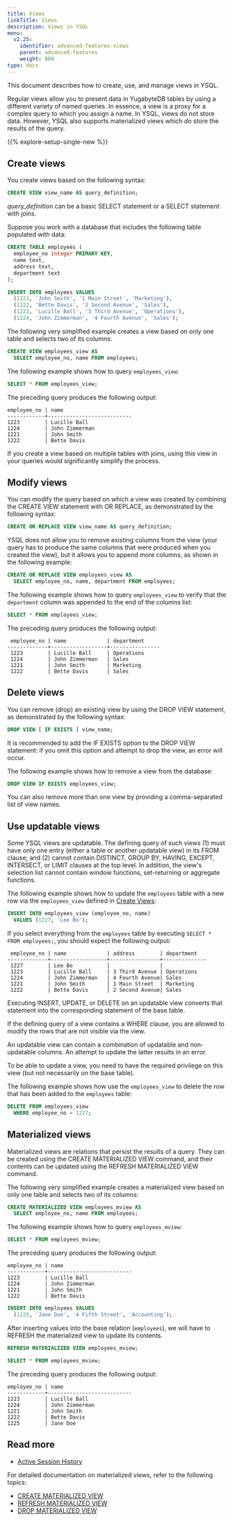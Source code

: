 ```yaml
---
title: Views
linkTitle: Views
description: Views in YSQL
menu:
  v2.25:
    identifier: advanced-features-views
    parent: advanced-features
    weight: 800
type: docs
---
```


This document describes how to create, use, and manage views in YSQL.

Regular views allow you to present data in YugabyteDB tables by using a different variety of named queries. In essence, a view is a proxy for a complex query to which you assign a name. In YSQL, views do not store data. However, YSQL also supports materialized views which _do_ store the results of the query.

{{% explore-setup-single-new %}}

## Create views

You create views based on the following syntax:

```output.sql
CREATE VIEW view_name AS query_definition;
```

*query_definition* can be a basic SELECT statement or a SELECT statement with joins.

Suppose you work with a database that includes the following table populated with data:

```sql
CREATE TABLE employees (
  employee_no integer PRIMARY KEY,
  name text,
  address text,
  department text
);
```

```sql
INSERT INTO employees VALUES
  (1221, 'John Smith', '1 Main Street', 'Marketing'),
  (1222, 'Bette Davis', '2 Second Avenue', 'Sales'),
  (1223, 'Lucille Ball', '3 Third Avenue', 'Operations'),
  (1224, 'John Zimmerman', '4 Fourth Avenue', 'Sales');
```

The following very simplified example creates a view based on only one table and selects two of its columns:

```sql
CREATE VIEW employees_view AS
  SELECT employee_no, name FROM employees;
```

The following example shows how to query `employees_view`:

```sql
SELECT * FROM employees_view;
```

The preceding query produces the following output:

```output
employee_no | name
------------+---------------------------
1223        | Lucille Ball
1224        | John Zimmerman
1221        | John Smith
1222        | Bette Davis
```

If you create a view based on multiple tables with joins, using this view in your queries would significantly simplify the process.

## Modify views

You can modify the query based on which a view was created by combining the CREATE VIEW statement with OR REPLACE, as demonstrated by the following syntax:

```output.sql
CREATE OR REPLACE VIEW view_name AS query_definition;
```

YSQL does not allow you to remove existing columns from the view (your query has to produce the same columns that were produced when you created the view), but it allows you to append more columns, as shown in the following example:

```sql
CREATE OR REPLACE VIEW employees_view AS
  SELECT employee_no, name, department FROM employees;
```

The following example shows how to query `employees_view` to verify that the `department` column was appended to the end of the columns list:

```sql
SELECT * FROM employees_view;
```

The preceding query produces the following output:

```output
 employee_no | name             | department
-------------+------------------+----------------
 1223        | Lucille Ball     | Operations
 1224        | John Zimmerman   | Sales
 1221        | John Smith       | Marketing
 1222        | Bette Davis      | Sales
```

## Delete views

You can remove (drop) an existing view by using the DROP VIEW statement, as demonstrated by the following syntax:

```output.sql
DROP VIEW [ IF EXISTS ] view_name;
```

It is recommended to add the IF EXISTS option to the DROP VIEW statement: if you omit this option and attempt to drop the view, an error will occur.

The following example shows how to remove a view from the database:

```sql
DROP VIEW IF EXISTS employees_view;
```

You can also remove more than one view by providing a comma-separated list of view names.

## Use updatable views

Some YSQL views are updatable. The defining query of such views (1) must have only one entry (either a table or another updatable view) in its FROM clause; and (2) cannot contain DISTINCT, GROUP BY, HAVING, EXCEPT, INTERSECT, or LIMIT clauses at the top level. In addition, the view's selection list cannot contain  window functions, set-returning or aggregate functions.

The following example shows how to update the `employees` table with a new row via the `employees_view` defined in [Create Views](#create-views):

```sql
INSERT INTO employees_view (employee_no, name)
  VALUES (1227, 'Lee Bo');
```

If you select everything from the `employees` table by executing `SELECT * FROM employees;`, you should expect the following output:

```output
 employee_no | name             | address        | department
-------------+------------------+----------------+--------------
 1227        | Lee Bo           |                |
 1223        | Lucille Ball     | 3 Third Avenue | Operations
 1224        | John Zimmerman   | 4 Fourth Avenue| Sales
 1221        | John Smith       | 1 Main Street  | Marketing
 1222        | Bette Davis      | 2 Second Avenue| Sales
```

Executing INSERT, UPDATE, or DELETE on an updatable view converts that statement into the corresponding statement of the base table.

If the defining query of a view contains a WHERE clause, you are allowed to modify the rows that are not visible via the view.

An updatable view can contain a combination of updatable and non-updatable columns. An attempt to update the latter results in an error.

To be able to update a view, you need to have the required privilege on this view (but not necessarily on the base table).

The following example shows how use the `employees_view` to delete the row that has been added to the  `employees` table:

```sql
DELETE FROM employees_view
  WHERE employee_no = 1227;
```

## Materialized views

Materialized views are relations that persist the results of a query. They can be created using the CREATE MATERIALIZED VIEW command, and their contents can be updated using the REFRESH MATERIALIZED VIEW command.

The following very simplified example creates a materialized view based on only one table and selects two of its columns:

```sql
CREATE MATERIALIZED VIEW employees_mview AS
  SELECT employee_no, name FROM employees;
```

The following example shows how to query `employees_mview`:

```sql
SELECT * FROM employees_mview;
```

The preceding query produces the following output:

```output
employee_no | name
------------+---------------------------
1223        | Lucille Ball
1224        | John Zimmerman
1221        | John Smith
1222        | Bette Davis
```

```sql
INSERT INTO employees VALUES
  (1225, 'Jane Doe', '4 Fifth Street', 'Accounting');
```

After inserting values into the base relation (`employees`), we will have to REFRESH the materialized view to update its contents.

```sql
REFRESH MATERIALIZED VIEW employees_mview;
```

```sql
SELECT * FROM employees_mview;
```

The preceding query produces the following output:

```output
employee_no | name
------------+---------------------------
1223        | Lucille Ball
1224        | John Zimmerman
1221        | John Smith
1222        | Bette Davis
1225        | Jane Doe
```

## Read more

- [Active Session History](../../../observability/active-session-history)

For detailed documentation on materialized views, refer to the following topics:

- [CREATE MATERIALIZED VIEW](../../../../api/ysql/the-sql-language/statements/ddl_create_matview/)
- [REFRESH MATERIALIZED VIEW](../../../../api/ysql/the-sql-language/statements/ddl_refresh_matview/)
- [DROP MATERIALIZED VIEW](../../../../api/ysql/the-sql-language/statements/ddl_drop_matview/)
